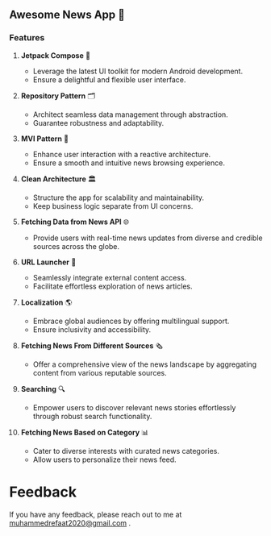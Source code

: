 
## Awesome News App 📰

### Features

1. **Jetpack Compose** 🚀
   - Leverage the latest UI toolkit for modern Android development.
   - Ensure a delightful and flexible user interface.

2. **Repository Pattern** 🗂️
   - Architect seamless data management through abstraction.
   - Guarantee robustness and adaptability.

3. **MVI Pattern** 🔄
   - Enhance user interaction with a reactive architecture.
   - Ensure a smooth and intuitive news browsing experience.

4. **Clean Architecture** 🏛️
   - Structure the app for scalability and maintainability.
   - Keep business logic separate from UI concerns.

5. **Fetching Data from News API** 🌐
   - Provide users with real-time news updates from diverse and credible sources across the globe.

6. **URL Launcher** 🔗
   - Seamlessly integrate external content access.
   - Facilitate effortless exploration of news articles.

7. **Localization** 🌎
   - Embrace global audiences by offering multilingual support.
   - Ensure inclusivity and accessibility.

8. **Fetching News From Different Sources** 🗞️
   - Offer a comprehensive view of the news landscape by aggregating content from various reputable sources.

9. **Searching** 🔍
   - Empower users to discover relevant news stories effortlessly through robust search functionality.

10. **Fetching News Based on Category** 📊
    - Cater to diverse interests with curated news categories.
    - Allow users to personalize their news feed.
      
# Feedback

If you have any feedback, please reach out to me at muhammedrefaat2020@gmail.com .

